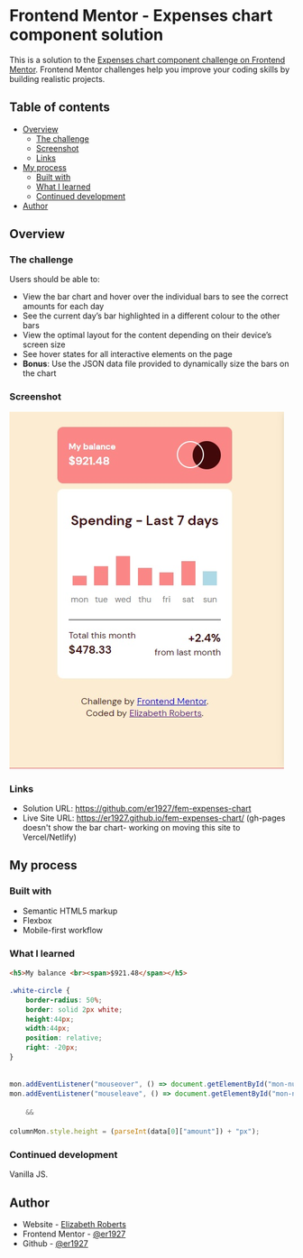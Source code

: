 # Frontend Mentor - Expenses chart component solution

This is a solution to the [Expenses chart component challenge on Frontend Mentor](https://www.frontendmentor.io/challenges/expenses-chart-component-e7yJBUdjwt). Frontend Mentor challenges help you improve your coding skills by building realistic projects. 

## Table of contents

- [Overview](#overview)
  - [The challenge](#the-challenge)
  - [Screenshot](#screenshot)
  - [Links](#links)
- [My process](#my-process)
  - [Built with](#built-with)
  - [What I learned](#what-i-learned)
  - [Continued development](#continued-development)
- [Author](#author)


## Overview

### The challenge

Users should be able to:

- View the bar chart and hover over the individual bars to see the correct amounts for each day
- See the current day’s bar highlighted in a different colour to the other bars
- View the optimal layout for the content depending on their device’s screen size
- See hover states for all interactive elements on the page
- **Bonus**: Use the JSON data file provided to dynamically size the bars on the chart

### Screenshot

![](/images/solution.jpg)

### Links

- Solution URL: https://github.com/er1927/fem-expenses-chart
- Live Site URL: https://er1927.github.io/fem-expenses-chart/ (gh-pages doesn't show the bar chart- working on moving this site to Vercel/Netlify)

## My process

### Built with

- Semantic HTML5 markup
- Flexbox
- Mobile-first workflow


### What I learned

```html
<h5>My balance <br><span>$921.48</span></h5>
```

```css
.white-circle {
    border-radius: 50%;
    border: solid 2px white;
    height:44px;
    width:44px;
    position: relative;
    right: -20px;
}
  
```

```js
mon.addEventListener("mouseover", () => document.getElementById("mon-num").innerHTML= (data[0]["amount"]))
mon.addEventListener("mouseleave", () => document.getElementById("mon-num").innerHTML= "")

    &&

columnMon.style.height = (parseInt(data[0]["amount"]) + "px");

```

### Continued development

Vanilla JS.

## Author

- Website - [Elizabeth Roberts](https://er1927.github.io/personal-portfolio/)
- Frontend Mentor - [@er1927 ](https://www.frontendmentor.io/profile/er1927)
- Github - [@er1927](https://github.com/er1927)
